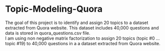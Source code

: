 # Topic-Modeling-Quora
The goal of this project is to identify and assign 20 topics to a dataset extracted from Quora website. This dataset includes 40,000 questions and data is stored in quora_questions.csv file.\
I am using non negative matrix factorization to assign 20 topics (topic #0 ... topic #19) to 40,000 questions in a a dataset extracted from Quora website.
